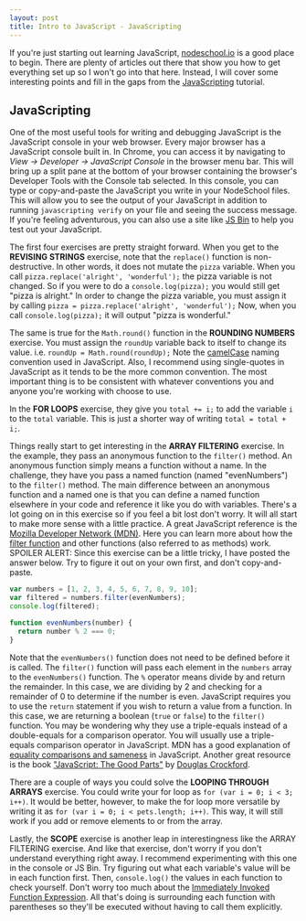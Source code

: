 ```yaml
---
layout: post
title: Intro to JavaScript - JavaScripting
---
```


If you're just starting out learning JavaScript,
[nodeschool.io](http://nodeschool.io/) is a good place to begin. There are
plenty of articles out there that show you how to get everything set up so I
won't go into that here. Instead, I will cover some interesting points and fill
in the gaps from the
[JavaScripting](https://github.com/sethvincent/javascripting) tutorial.

## JavaScripting
One of the most useful tools for writing and debugging JavaScript is the
JavaScript console in your web browser. Every major browser has a JavaScript
console built in. In Chrome, you can access it by navigating to *View ->
Developer -> JavaScript Console* in the browser menu bar. This will bring up a
split pane at the bottom of your browser containing the browser's Developer
Tools with the Console tab selected. In this console, you can type or
copy-and-paste the JavaScript you write in your NodeSchool files. This will
allow you to see the output of your JavaScript in addition to running
`javascripting verify` on your file and seeing the success message. If you're
feeling adventurous, you can also use a site like [JS
Bin](http://jsbin.com/?js,console,output) to help you test out your JavaScript.

The first four exercises are pretty straight forward. When you get to the
**REVISING STRINGS** exercise, note that the `replace()` function is
non-destructive. In other words, it does not mutate the `pizza` variable. When
you call `pizza.replace('alright', 'wonderful');` the pizza variable is not
changed. So if you were to do a `console.log(pizza);` you would still get "pizza
is alright." In order to change the pizza variable, you must assign it by
calling `pizza = pizza.replace('alright', 'wonderful');` Now, when you call
`console.log(pizza);` it will output "pizza is wonderful."

The same is true for the `Math.round()` function in the **ROUNDING NUMBERS**
exercise. You must assign the `roundUp` variable back to itself to change its
value. i.e. `roundUp = Math.round(roundUp);` Note the
[camelCase](https://en.wikipedia.org/wiki/CamelCase) naming convention used in
JavaScript. Also, I recommend using single-quotes in JavaScript as it tends to
be the more common convention. The most important thing is to be consistent with
whatever conventions you and anyone you're working with choose to use.

In the **FOR LOOPS** exercise, they give you `total += i;` to add the variable
`i` to the `total` variable. This is just a shorter way of writing `total =
total + i;`.

Things really start to get interesting in the **ARRAY FILTERING** exercise. In
the example, they pass an anonymous function to the `filter()` method. An
anonymous function simply means a function without a name. In the challenge,
they have you pass a named function (named "evenNumbers") to the `filter()`
method. The main difference between an anonymous function and a named one is
that you can define a named function elsewhere in your code and reference it
like you do with variables. There's a lot going on in this exercise so if you
feel a bit lost don't worry. It will all start to make more sense with a little
practice. A great JavaScript reference is the [Mozilla Developer Network
(MDN)](https://developer.mozilla.org/). Here you can learn more about how the
[filter
function](https://developer.mozilla.org/en-US/docs/Web/JavaScript/Reference/Global_Objects/Array/filter)
and other functions (also referred to as methods) work. SPOILER ALERT: Since
this exercise can be a little tricky, I have posted the answer below. Try to
figure it out on your own first, and don't copy-and-paste.

```javascript
var numbers = [1, 2, 3, 4, 5, 6, 7, 8, 9, 10];
var filtered = numbers.filter(evenNumbers);
console.log(filtered);

function evenNumbers(number) {
  return number % 2 === 0;
}
```

Note that the `evenNumbers()` function does not need to be defined before it is
called. The `filter()` function will pass each element in the `numbers` array to
the `evenNumbers()` function. The `%` operator means divide by and return the
remainder. In this case, we are dividing by 2 and checking for a remainder of 0
to determine if the number is even. JavaScript requires you to use the `return`
statement if you wish to return a value from a function. In this case, we are
returning a boolean (`true` or `false`) to the `filter()` function. You may be
wondering why they use a triple-equals instead of a double-equals for a
comparison operator.  You will usually use a triple-equals comparison operator
in JavaScript. MDN has a good explanation of [equality comparisons and
sameness](https://developer.mozilla.org/en-US/docs/Web/JavaScript/Equality_comparisons_and_sameness)
in JavaScript. Another great resource is the book ["JavaScript: The Good
Parts"](http://www.amazon.com/JavaScript-Good-Parts-ebook/dp/B0026OR2ZY/) by
[Douglas Crockford](http://javascript.crockford.com/).

There are a couple of ways you could solve the **LOOPING THROUGH ARRAYS**
exercise. You could write your for loop as `for (var i = 0; i < 3; i++)`. It
would be better, however, to make the for loop more versatile by writing it as
`for (var i = 0; i < pets.length; i++)`. This way, it will still work if you add
or remove elements to or from the array.

Lastly, the **SCOPE** exercise is another leap in interestingness like the ARRAY
FILTERING exercise. And like that exercise, don't worry if you don't understand
everything right away. I recommend experimenting with this one in the console or
JS Bin. Try figuring out what each variable's value will be in each function
first. Then, `console.log()` the values in each function to check yourself.
Don't worry too much about the [Immediately Invoked Function
Expression](http://benalman.com/news/2010/11/immediately-invoked-function-expression/).
All that's doing is surrounding each function with parentheses so they'll be
executed without having to call them explicitly.
